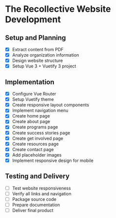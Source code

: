 # The Recollective Website Development

## Setup and Planning
- [x] Extract content from PDF
- [x] Analyze organization information
- [x] Design website structure
- [x] Setup Vue 3 + Vuetify 3 project

## Implementation
- [x] Configure Vue Router
- [x] Setup Vuetify theme
- [x] Create responsive layout components
- [x] Implement navigation menu
- [x] Create home page
- [x] Create about page
- [x] Create programs page
- [x] Create success stories page
- [x] Create get involved page
- [x] Create resources page
- [x] Create contact page
- [x] Add placeholder images
- [x] Implement responsive design for mobile

## Testing and Delivery
- [ ] Test website responsiveness
- [ ] Verify all links and navigation
- [ ] Package source code
- [ ] Prepare documentation
- [ ] Deliver final product

